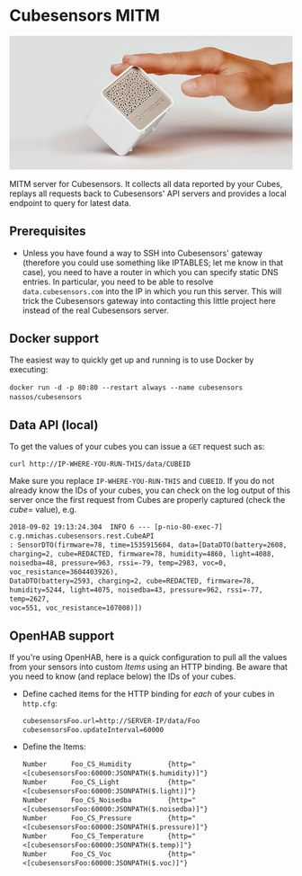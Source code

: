 # Cubesensors MITM

![Cubesensors](https://github.com/nmichas/cubesensors/raw/master/cs.jpg "Cubesensors")


MITM server for Cubesensors. It collects all data reported by your Cubes,
replays all requests back to Cubesensors' API servers and provides a
local endpoint to query for latest data.

## Prerequisites
* Unless you have found a way to SSH into Cubesensors' gateway (therefore
you could use something like IPTABLES; let me know in that case), you need
to have a router in which you can specify static DNS entries. In particular,
you need to be able to resolve `data.cubesensors.com` into the IP in which
you run this server. This will trick the Cubesensors gateway into contacting
this little project here instead of the real Cubesensors server.

## Docker support
The easiest way to quickly get up and running is to use Docker by
executing:

`docker run -d -p 80:80 --restart always --name cubesensors nassos/cubesensors`

## Data API (local)
To get the values of your cubes you can issue a `GET` request such as:

```
curl http://IP-WHERE-YOU-RUN-THIS/data/CUBEID
```
Make sure you replace `IP-WHERE-YOU-RUN-THIS` and `CUBEID`. If you do not
already know the IDs of your cubes, you can check on the log output of
this server once the first request from Cubes are properly captured (check the _cube=_ value), e.g.

```
2018-09-02 19:13:24.304  INFO 6 --- [p-nio-80-exec-7] c.g.nmichas.cubesensors.rest.CubeAPI
: SensorDTO(firmware=78, time=1535915604, data=[DataDTO(battery=2608,
charging=2, cube=REDACTED, firmware=78, humidity=4860, light=4088,
noisedba=48, pressure=963, rssi=-79, temp=2983, voc=0, voc_resistance=3604403926),
DataDTO(battery=2593, charging=2, cube=REDACTED, firmware=78,
humidity=5244, light=4075, noisedba=43, pressure=962, rssi=-77, temp=2627,
voc=551, voc_resistance=107008)])
```

## OpenHAB support
If you're using OpenHAB, here is a quick configuration to pull all the values
from your sensors into custom _Items_ using an HTTP binding. Be aware that
you need to know (and replace below) the IDs of your cubes.

* Define cached items for the HTTP binding for *each* of your cubes in `http.cfg`:
    ```
    cubesensorsFoo.url=http://SERVER-IP/data/Foo
    cubesensorsFoo.updateInterval=60000
    ```

* Define the Items:
    ```
    Number      Foo_CS_Humidity         {http="<[cubesensorsFoo:60000:JSONPATH($.humidity)]"}
    Number      Foo_CS_Light            {http="<[cubesensorsFoo:60000:JSONPATH($.light)]"}
    Number      Foo_CS_Noisedba         {http="<[cubesensorsFoo:60000:JSONPATH($.noisedba)]"}
    Number      Foo_CS_Pressure         {http="<[cubesensorsFoo:60000:JSONPATH($.pressure)]"}
    Number      Foo_CS_Temperature      {http="<[cubesensorsFoo:60000:JSONPATH($.temp)]"}
    Number      Foo_CS_Voc              {http="<[cubesensorsFoo:60000:JSONPATH($.voc)]"}

    ```